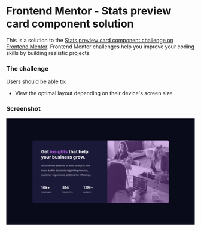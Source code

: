 # Frontend Mentor - Stats preview card component solution

This is a solution to the [Stats preview card component challenge on Frontend Mentor](https://www.frontendmentor.io/challenges/stats-preview-card-component-8JqbgoU62). Frontend Mentor challenges help you improve your coding skills by building realistic projects.

### The challenge

Users should be able to:

- View the optimal layout depending on their device's screen size

### Screenshot

![image](assets/preview%20(6).png)

